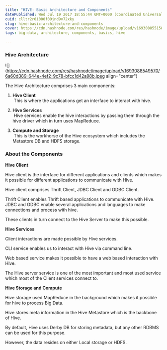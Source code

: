 ```yaml
---
title: "HIVE: Basic Architecture and Components"
datePublished: Wed Jul 19 2017 18:55:44 GMT+0000 (Coordinated Universal Time)
cuid: clltr2r0i000f09jnd9v72xky
slug: hive-basic-architecture-and-components
cover: https://cdn.hashnode.com/res/hashnode/image/upload/v1693088551585/7313a92a-58b8-435a-9edd-43f4c179b07a.jpeg
tags: big-data, architecture, components, basics, hive

---
```


### Hive Architecture

![](https://cdn.hashnode.com/res/hashnode/image/upload/v1693088549570/6a60d389-644e-4ef2-9c78-bfcc1d42a98b.jpeg align="center")

The Hive Architecture comprises 3 main components:

1. **Hive Client**  
     This is where the applications get an interface to interact with hive.
    
2. **Hive Services**  
     Hive services enable the hive interactions by passing them through the hive driver which in turn uses MapReduce.
    
3. **Compute and Storage**  
     This is the workhorse of the Hive ecosystem which includes the Metastore DB and HDFS storage.
    

### About the Components

**Hive Client**

Hive client is the interface for different applications and clients which makes it possible for different applications to communicate with Hive.

Hive client comprises Thrift Client, JDBC Client and ODBC Client.

Thrift Client enables Thrift based applications to communicate with Hive. JDBC and ODBC enable several applications and languages to make connections and process with hive.

These clients in turn connect to the Hive Server to make this possible.

**Hive Services**

Client interactions are made possible by Hive services.

CLI service enables us to interact with Hive via command line.

Web based service makes it possible to have a web based interaction with Hive.

The Hive server service is one of the most important and most used service which most of the Client services connect to.

**Hive Storage and Compute**

Hive storage used MapReduce in the background which makes it possible for hive to process Big Data.

Hive stores meta information in the Hive Metastore which is the backbone of Hive.

By default, Hive uses Derby DB for storing metadata, but any other RDBMS can be used for this purpose.

However, the data resides on either Local storage or HDFS.